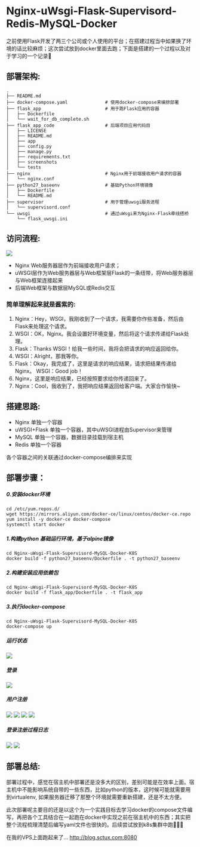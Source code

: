 # Nginx-uWsgi-Flask-Supervisord-Redis-MySQL-Docker
之前使用Flask开发了两三个公司或个人使用的平台；在搭建过程当中如果换了环境的话比较麻烦；这次尝试放到docker里面去跑；下面是搭建的一个过程以及对于学习的一个记录🍺
## 部署架构:
```
.
├── README.md
├── docker-compose.yaml              # 使用docker-compose来编排部署
├── flask_app                        # 用于跑Flask应用的容器
│   ├── Dockerfile
│   └── wait_for_db_complete.sh
├── flask_app_code                   # 后端项目应用代码目
│   ├── LICENSE
│   ├── README.md
│   ├── app
│   ├── config.py
│   ├── manage.py
│   ├── requirements.txt
│   ├── screenshots
│   └── tests
├── nginx                            # Nginx用于前端接收用户请求的容器
│   └── nginx.conf
├── python27_baseenv                 # 基础Python环境镜像
│   ├── Dockerfile
│   └── README.md
├── supervisor                       # 用于管理uwsgi服务进程
│   └── supervisord.conf
└── uwsgi                            # 通过uWsgi来为Nginx-Flask牵线搭桥
    └── flask_uwsgi.ini
```

## 访问流程:
![](https://raw.githubusercontent.com/guomaoqiu/Nginx-uWsgi-Flask-Supervisord-Redis-MySQL-Docker/master/flask_app_code/screenshots/261529307197_.pic_hd.jpg)

* Nginx Web服务器层作为前端接收用户请求；
* uWSGI层作为Web服务器层与Web框架层Flask的一条纽带，将Web服务器层与Web框架连接起来
* 后端Web框架与数据层MySQL或Redis交互

### 简单理解起来就是酱紫的:
1. Nginx：Hey，WSGI，我刚收到了一个请求，我需要你作些准备，然后由Flask来处理这个请求。
2. WSGI：OK，Nginx。我会设置好环境变量，然后将这个请求传递给Flask处理。
3. Flask：Thanks WSGI！给我一些时间，我将会把请求的响应返回给你。
4. WSGI：Alright，那我等你。
5. Flask：Okay，我完成了，这里是请求的响应结果，请求把结果传递给Nginx。 WSGI：Good job！
6. Nginx，这里是响应结果，已经按照要求给你传递回来了。
7. Nginx：Cool，我收到了，我把响应结果返回给客户端。大家合作愉快~

## 搭建思路:
* Nginx 单独一个容器
* uWSGI+Flask 单独一个容器，其中uWSGI进程由Supervisor来管理
* MySQL 单独一个容器，数据目录挂载到宿主机
* Redis 单独一个容器

各个容器之间的关联通过docker-compose编排来实现


## 部署步骤：

##### 0.安装docker环境
```
cd /etc/yum.repos.d/
wget https://mirrors.aliyun.com/docker-ce/linux/centos/docker-ce.repo
yum install -y docker-ce docker-compose
systemctl start docker
```

##### 1.构建python 基础运行环境，基于alpine镜像
```
cd Nginx-uWsgi-Flask-Supervisord-MySQL-Docker-K8S
docker build -f python27_baseenv/Dockerfile . -t python27_baseenv
```

##### 2.构建安装应用依赖包
```
cd Nginx-uWsgi-Flask-Supervisord-MySQL-Docker-K8S
docker build -f flask_app/Dockerfile . -t flask_app
```

##### 3.执行docker-compose
```
cd Nginx-uWsgi-Flask-Supervisord-MySQL-Docker-K8S
docker-compose up
```
##### 运行状态
![](https://raw.githubusercontent.com/guomaoqiu/Nginx-uWsgi-Flask-Supervisord-Redis-MySQL-Docker/master/flask_app_code/screenshots/status.jpeg)
##### 登录
![](https://raw.githubusercontent.com/guomaoqiu/Nginx-uWsgi-Flask-Supervisord-Redis-MySQL-Docker/master/flask_app_code/screenshots/login.jpeg)
##### 用户注册
![](https://raw.githubusercontent.com/guomaoqiu/Nginx-uWsgi-Flask-Supervisord-Redis-MySQL-Docker/master/flask_app_code/screenshots/login_unconfiremd.jpeg)
![](https://raw.githubusercontent.com/guomaoqiu/Nginx-uWsgi-Flask-Supervisord-Redis-MySQL-Docker/master/flask_app_code/screenshots/email.jpeg)
![](https://raw.githubusercontent.com/guomaoqiu/Nginx-uWsgi-Flask-Supervisord-Redis-MySQL-Docker/master/flask_app_code/screenshots/login_ok.jpeg)
![](https://raw.githubusercontent.com/guomaoqiu/Nginx-uWsgi-Flask-Supervisord-Redis-MySQL-Docker/master/flask_app_code/screenshots/db.jpeg)
##### 登录注册过程日志
![](https://raw.githubusercontent.com/guomaoqiu/Nginx-uWsgi-Flask-Supervisord-Redis-MySQL-Docker/master/flask_app_code/screenshots/nginxlog.jpeg)
![](https://raw.githubusercontent.com/guomaoqiu/Nginx-uWsgi-Flask-Supervisord-Redis-MySQL-Docker/master/flask_app_code/screenshots/uwsgilog.jpeg)


## 部署总结:
部署过程中，感觉在宿主机中部署还是没多大的区别，差别可能是在效率上面。宿主机中不能影响系统自带的一些东西，比如python的版本，这时候可能就需要用到virtualenv, 如果服务器迁移了那整个环境就需要重新搭建，还是不太方便。

此次部署呢主要目的还是以这个为一个实践目标去学习docker的compose文件编写，再把各个工具结合在一起跑在docker中实现之前在宿主机中的东西；其实把整个流程梳理清楚后编写yaml文件也很快的。后续尝试放到k8s集群中跑🍺🍺🍺

在我的VPS上面跑起来了... http://blog.sctux.com:8080

